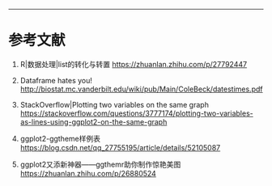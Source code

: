 
***

# 参考文献

1. R|数据处理|list的转化与转置
https://zhuanlan.zhihu.com/p/27792447

2. Dataframe hates you!
http://biostat.mc.vanderbilt.edu/wiki/pub/Main/ColeBeck/datestimes.pdf

3. StackOverflow|Plotting two variables on the same graph
https://stackoverflow.com/questions/3777174/plotting-two-variables-as-lines-using-ggplot2-on-the-same-graph

4. ggplot2-ggtheme样例表
https://blog.csdn.net/qq_27755195/article/details/52105087

5. ggplot2又添新神器——ggthemr助你制作惊艳美图
https://zhuanlan.zhihu.com/p/26880524
